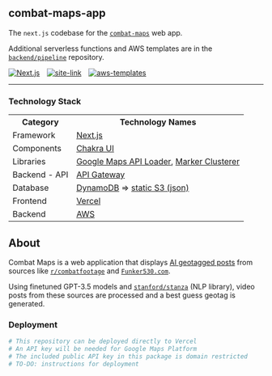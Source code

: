 ## combat-maps-app
The `next.js` codebase for the [`combat-maps`](/BAPcon) web app. 

Additional serverless functions and AWS templates are in the [`backend/pipeline`](/BAPcon/combat-maps-pipeline) repository.
<div>

<span style="margin-right:10px;">[![Next.js]](https://github.com/BAPCon/combat-maps-app/blob/master/package.json)</span>
<span style="margin-right:10px;">[![site-link]](https://combat-maps.vercel.app/)</span>
<span style="margin-right:10px;">[![aws-templates]]()</span>

</div>

---

### Technology Stack

<table>
<tbody>
<tr><th>Category</th><th>Technology Names</th></tr>
<tr>
    <td>Framework</td>
    <td><a href="/">Next.js</a></td>
</tr>
<tr>
    <td>Components</td>
    <td><a href='https://chakra-ui.com/docs/components'>Chakra UI</a></td>
</tr>
<tr>
    <td>Libraries</td>
    <td>
    <a href='https://github.com/googlemaps/js-api-loader'>Google Maps API Loader</a>, 
    <a href='https://github.com/googlemaps/js-markerclusterer'>Marker Clusterer</a>
    </td>
</tr>
<tr>
    <td>Backend - API</td>
    <td><a href='https://aws.amazon.com/api-gateway/'>API Gateway</a></td>
</tr>
<tr>
    <td>Database</td>
    <td><a href='https://aws.amazon.com/dynamodb/'>DynamoDB</a> => <a href='https://aws.amazon.com/s3/'>static S3 (json)</a></td>
</tr>
<tr>
    <td>Frontend</td>
    <td>
    <a href='https://vercel.com/'>Vercel</a>
    </td>
</tr>
<tr>
    <td>Backend</td>
    <td>
    <a href='https://aws.amazon.com/'>AWS</a>
    </td>
</tr>
</tbody></table>


## About

Combat Maps is a web application that displays [AI geotagged posts](https://www.github.com/BAPCon/combat-maps-backend) from sources like [`r/combatfootage`]('https://www.reddit.com/r/combatfootage') and [`Funker530.com`](https://www.funker530.com).

Using finetuned GPT-3.5 models and [`stanford/stanza`](https://github.com/stanfordnlp/stanza) (NLP library), video posts from these sources are processed and a best guess geotag is generated.

### Deployment

```python
# This repository can be deployed directly to Vercel
# An API key will be needed for Google Maps Platform
# The included public API key in this package is domain restricted
# TO-DO: instructions for deployment
```

[Next.js]: https://img.shields.io/github/package-json/dependency-version/bapcon/combat-maps-app/next?color=463f37&logo=next.js&logoColor=fff&style=for-the-badge
[site-link]: https://img.shields.io/badge/Visit_Site-%20?style=for-the-badge&logo=amazonec2&logoColor=white&labelColor=463f37
[aws-templates]: https://img.shields.io/badge/AWS-templates_%26_code-blue?style=for-the-badge&logo=amazons3&logoColor=white